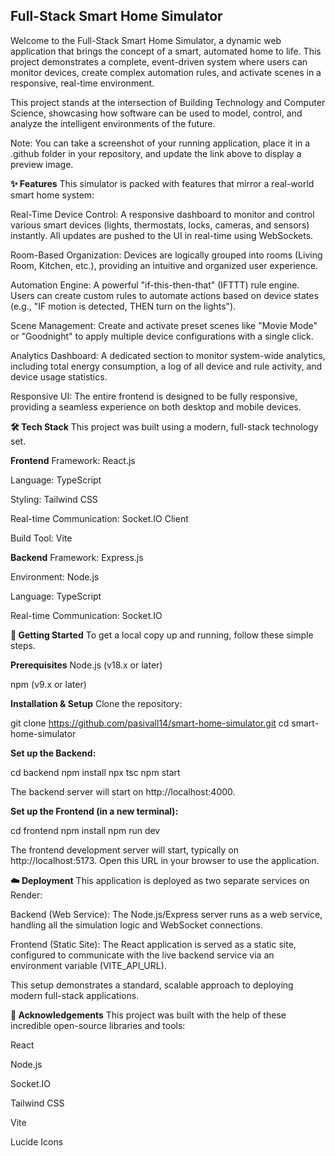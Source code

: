 ## Full-Stack Smart Home Simulator
Welcome to the Full-Stack Smart Home Simulator, a dynamic web application that brings the concept of a smart, automated home to life. This project demonstrates a complete, event-driven system where users can monitor devices, create complex automation rules, and activate scenes in a responsive, real-time environment.

This project stands at the intersection of Building Technology and Computer Science, showcasing how software can be used to model, control, and analyze the intelligent environments of the future.

Note: You can take a screenshot of your running application, place it in a .github folder in your repository, and update the link above to display a preview image.

**✨ Features**
This simulator is packed with features that mirror a real-world smart home system:

Real-Time Device Control: A responsive dashboard to monitor and control various smart devices (lights, thermostats, locks, cameras, and sensors) instantly. All updates are pushed to the UI in real-time using WebSockets.

Room-Based Organization: Devices are logically grouped into rooms (Living Room, Kitchen, etc.), providing an intuitive and organized user experience.

Automation Engine: A powerful "if-this-then-that" (IFTTT) rule engine. Users can create custom rules to automate actions based on device states (e.g., "IF motion is detected, THEN turn on the lights").

Scene Management: Create and activate preset scenes like "Movie Mode" or "Goodnight" to apply multiple device configurations with a single click.

Analytics Dashboard: A dedicated section to monitor system-wide analytics, including total energy consumption, a log of all device and rule activity, and device usage statistics.

Responsive UI: The entire frontend is designed to be fully responsive, providing a seamless experience on both desktop and mobile devices.

**🛠️ Tech Stack**
This project was built using a modern, full-stack technology set.

**Frontend**
Framework: React.js

Language: TypeScript

Styling: Tailwind CSS

Real-time Communication: Socket.IO Client

Build Tool: Vite

**Backend**
Framework: Express.js

Environment: Node.js

Language: TypeScript

Real-time Communication: Socket.IO

**🚀 Getting Started**
To get a local copy up and running, follow these simple steps.

**Prerequisites**
Node.js (v18.x or later)

npm (v9.x or later)

**Installation & Setup**
Clone the repository:

git clone https://github.com/pasivall14/smart-home-simulator.git
cd smart-home-simulator

**Set up the Backend:**

cd backend
npm install
npx tsc
npm start

The backend server will start on http://localhost:4000.

**Set up the Frontend (in a new terminal):**

cd frontend
npm install
npm run dev

The frontend development server will start, typically on http://localhost:5173. Open this URL in your browser to use the application.

**☁️ Deployment**
This application is deployed as two separate services on Render:

Backend (Web Service): The Node.js/Express server runs as a web service, handling all the simulation logic and WebSocket connections.

Frontend (Static Site): The React application is served as a static site, configured to communicate with the live backend service via an environment variable (VITE_API_URL).

This setup demonstrates a standard, scalable approach to deploying modern full-stack applications.

**🤝 Acknowledgements**
This project was built with the help of these incredible open-source libraries and tools:

React

Node.js

Socket.IO

Tailwind CSS

Vite

Lucide Icons
